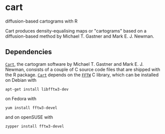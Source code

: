 # cart

diffusion-based cartograms with R

Cart produces density-equalising maps or "cartograms" based on a
diffusion-based method by Michael T. Gastner and Mark E. J. Newman.

## Dependencies

[`Cart`](http://www-personal.umich.edu/~mejn/cart/), the cartogram software by
Michael T. Gastner and Mark E. J. Newman, consists of a couple of C source code
files that are shipped with the R
package. [`Cart`](http://www-personal.umich.edu/~mejn/cart/)
depends on the [`FFTW`](http://www.fftw.org/) C library, which can be
installed on Debian with

    apt-get install libfftw3-dev

on Fedora with

    yum install fftw3-devel

and on openSUSE with

    zypper install fftw3-devel



